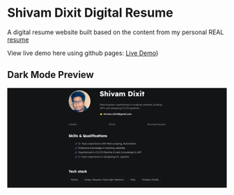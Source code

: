 # Shivam Dixit Digital Resume

A digital resume website built based on the content from my personal REAL [resume](./assets/resume.pdf) 

View live demo here using github pages: [Live Demo](https://shivvu.github.io/Digital-Portfolio/))

## Dark Mode Preview

<img src="assets\images\dark mode preview.jpg">


```
